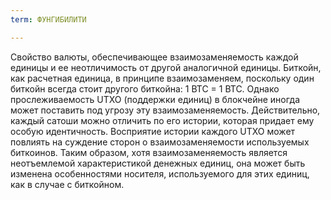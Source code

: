 ```yaml
---
term: ФУНГИБИЛИТИ

---
```

Свойство валюты, обеспечивающее взаимозаменяемость каждой единицы и ее неотличимость от другой аналогичной единицы. Биткойн, как расчетная единица, в принципе взаимозаменяем, поскольку один биткойн всегда стоит другого биткойна: 1 BTC = 1 BTC. Однако прослеживаемость UTXO (поддержки единиц) в блокчейне иногда может поставить под угрозу эту взаимозаменяемость. Действительно, каждый сатоши можно отличить по его истории, которая придает ему особую идентичность. Восприятие истории каждого UTXO может повлиять на суждение сторон о взаимозаменяемости используемых биткоинов. Таким образом, хотя взаимозаменяемость является неотъемлемой характеристикой денежных единиц, она может быть изменена особенностями носителя, используемого для этих единиц, как в случае с биткойном.